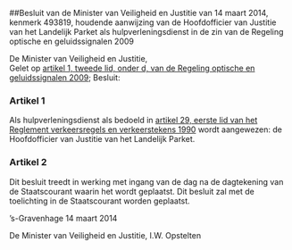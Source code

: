 <meta http-equiv='Content-Type' content='text/html; charset=utf-8' />

##Besluit van de Minister van Veiligheid en Justitie van 14 maart 2014, kenmerk 493819, houdende aanwijzing van de Hoofdofficier van Justitie van het Landelijk Parket als hulpverleningsdienst in de zin van de Regeling optische en geluidssignalen 2009

De Minister van Veiligheid en Justitie,  
Gelet op [artikel 1, tweede lid, onder d, van de Regeling optische en geluidssignalen 2009](../../../../../../../../../../../../../ministeriele-regeling/regeling/optische/en/geluidssignalen/2009/BWBR0025357/README.md);
Besluit:    

### Artikel  1  

Als hulpverleningsdienst als bedoeld in [artikel 29, eerste lid van het Reglement verkeersregels en verkeerstekens 1990](../../../../../../../../../../../../../AMvB/reglement/verkeersregels/en/verkeerstekens/1990/(rvv/1990)/BWBR0004825/README.md) wordt aangewezen: de Hoofdofficier van Justitie van het Landelijk Parket. 

### Artikel  2  

Dit besluit treedt in werking met ingang van de dag na de dagtekening van de Staatscourant waarin het wordt geplaatst. 
Dit besluit zal met de toelichting in de Staatscourant worden geplaatst.   

’s-Gravenhage 
14 maart 2014   

De 
Minister van Veiligheid en Justitie, 
I.W. Opstelten     
